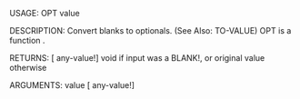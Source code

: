 USAGE:
     OPT value 

DESCRIPTION:
     Convert blanks to optionals. (See Also: TO-VALUE)
     OPT is a function .

RETURNS: [<opt> any-value!]
    void if input was a BLANK!, or original value otherwise

ARGUMENTS:
    value [<opt> any-value!]
